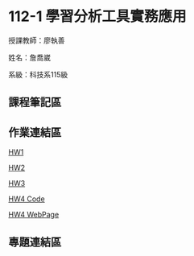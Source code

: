 # 112-1 學習分析工具實務應用
授課教師：廖執善

姓名：詹喬崴

系級：科技系115級

## 課程筆記區
## 作業連結區
[HW1](https://github.com/chiaoweichan/LATIA112-1/blob/main/Untitled.ipynb)

[HW2](https://github.com/chiaoweichan/LATIA112-1/commit/944e53f33ea4ef50dcf63c2b4ae0936c773255df)

[HW3](https://github.com/chiaoweichan/LATIA112-1/tree/main/%E5%AD%B8%E7%BF%92%E5%88%86%E6%9E%90hw3)

[HW4 Code](https://github.com/chiaoweichan/LATIA112-1/commit/a192d8a854de98070a7a73c4f9f8a4bb14d9e304)

[HW4 WebPage](https://github.com/chiaoweichan/LATIA112-1/commit/a192d8a854de98070a7a73c4f9f8a4bb14d9e304](https://chiaoweichan.github.io/chart/)https://chiaoweichan.github.io/chart/)
## 專題連結區
